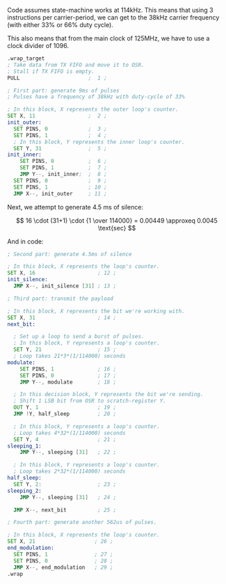 Code assumes state-machine works at 114kHz. This means that using 3 instructions per carrier-period, we can get to the 38kHz carrier frequency (with either 33% or 66% duty cycle).

This also means that from the main clock of 125MHz, we have to use a clock divider of 1096.

```asm
.wrap_target
; Take data from TX FIFO and move it to OSR.
; Stall if TX FIFO is empty.
PULL                      ;  1 ;

; First part: generate 9ms of pulses
; Pulses have a frequency of 38kHz with duty-cycle of 33%

; In this block, X represents the outer loop's counter.
SET X, 11                 ;  2 ;
init_outer:
  SET PINS, 0             ;  3 ;
  SET PINS, 1             ;  4 ;
  ; In this block, Y represents the inner loop's counter.
  SET Y, 31               ;  5 ;
init_inner:
    SET PINS, 0           ;  6 ;
    SET PINS, 1           ;  7 ;
    JMP Y--, init_inner;  ;  8 ;
  SET PINS, 0             ;  9 ;
  SET PINS, 1             ; 10 ;
  JMP X--, init_outer     ; 11 ;
```

Next, we  attempt to generate 4.5 ms of silence:

$$ 16 \cdot (31+1) \cdot {1 \over 114000} = 0.00449 \approxeq 0.0045 \text{sec} $$

And in code:

```asm
; Second part: generate 4.5ms of silence

; In this block, X represents the loop's counter.
SET X, 16                    ; 12 ;
init_silence:
  JMP X--, init_silence [31] ; 13 ;
```



```asm
; Third part: transmit the payload

; In this block, X represents the bit we're working with.
SET X, 31                    ; 14 ;
next_bit:

  ; Set up a loop to send a burst of pulses.
  ; In this block, Y represents a loop's counter.
  SET Y, 21                  ; 15 ;
  ; Loop takes 21*3*(1/114000) seconds
modulate:
    SET PINS, 1              ; 16 ;
    SET PINS, 0              ; 17 ;
    JMP Y--, modulate        ; 18 ;

  ; In this decision block, Y represents the bit we're sending.
  ; Shift 1 LSB bit from OSR to scratch-register Y.
  OUT Y, 1                   ; 19 ;
  JMP !Y, half_sleep         ; 20 ;

  ; In this block, Y represents a loop's counter.
  ; Loop takes 4*32*(1/114000) seconds
  SET Y, 4                   ; 21 ;
sleeping_1:
    JMP Y--, sleeping [31]   ; 22 ;

  ; In this block, Y represents a loop's counter.
  ; Loop takes 2*32*(1/114000) seconds
half_sleep:
  SET Y, 2:                  ; 23 ;
sleeping_2:
    JMP Y--, sleeping [31]   ; 24 ;

  JMP X--, next_bit          ; 25 ;
```

```asm
; Fourth part: generate another 562us of pulses.

; In this block, X represents the loop's counter.
SET X, 21                   ; 26 ;
end_modulation:
  SET PINS, 1               ; 27 ;
  SET PINS, 0               ; 28 ;
  JMP X--, end_modulation   ; 29 ;
.wrap
```
